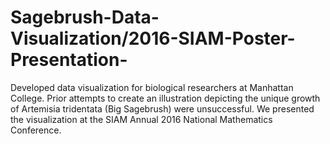 # Sagebrush-Data-Visualization/2016-SIAM-Poster-Presentation-
Developed data visualization for biological researchers at Manhattan College. Prior attempts to create an illustration depicting the unique growth of Artemisia tridentata (Big Sagebrush) were unsuccessful. We presented the visualization at the SIAM Annual 2016 National Mathematics Conference.


